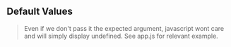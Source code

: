 ## Default Values
> Even if we don't pass it the expected argument, javascript wont care and will simply display undefined. See app.js for relevant example.
